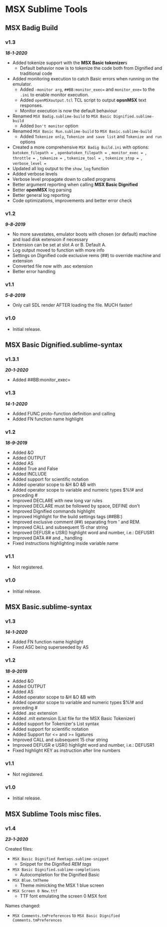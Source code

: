 # MSX Sublime Tools  
  
## MSX Badig Build  
  
### **v1.3**  
***18-1-2020***  
- Added tokenize support with the **MSX Basic tokenizer**s  
	- Default behavior now is to tokenize the code both from Dignified and traditional code  
- Added monitoring execution to catch Basic errors when running on the emulator.  
	- Added `-monitor arg`, `##BB:monitor_exec=` and `monitor_exe=` to the `.ini` to enable monitor execution.  
	- Added `openMSXoutput.tcl` TCL script to output **opsnMSX** text responses.  
	- Monitor execution is now the default behaviour  
- Renamed `MSX Badig.sublime-build` to `MSX Basic Dignified.sublime-build`  
	- Added `Don't monitor` option  
- Renamed `MSX Basic Run.sublime-build` to `MSX Basic.sublime-build`  
	- Added `Tokenize only`, `Tokenize and save list` and `Tokenize and run` options  
- Created a more comprehensive `MSX Badig Build.ini` with options: `batoken_filepath = `, `openbatoken_filepath = `, `monitor_exec = `, `throttle = `, `tokenize = `, `tokenize_tool = `, `tokenize_stop = `, `verbose_level = `  
- Updated all log output to the `show_log` function  
- Added verbose levels  
- Verbose level propagate down to called programs  
- Better argument reporting when calling **MSX Basic Dignified**  
- Better **openMSX** log parsing  
- Better general log reporting  
- Code optimizations, improvements and better error check  
  
### **v1.2**  
***9-8-2019***  
- No more savestates, emulator boots with chosen (or default) machine and load disk extension if necessary  
- Extension can be set at slot A or B. Default A.  
- Log output moved to function with more info  
- Settings on Dignified code exclusive rems (##) to override machine and extension  
- Converted file now with .asc extension  
- Better error handling  
  
### **v1.1**  
***5-8-2019***  
- Only call SDL render AFTER loading the file. MUCH faster!  
  
### **v1.0**  
- Initial release.  
  
  
## MSX Basic Dignified.sublime-syntax  
  
  
### **v1.3.1**  
***20-1-2020***  
- Added ##BB:monitor_exec=  
  
### **v1.3**  
***14-1-2020***  
- Added FUNC proto-function definition and calling  
- Added FN function name highlight  
  
### **v1.2**  
***18-9-2019***  
- Added &O  
- Added OUTPUT  
- Added AS  
- Added True and False  
- Added INCLUDE  
- Added support for scientific notation  
- Added operator scope to &H &O &B with  
- Added operator scope to variable and numeric types $%!# and preceding #  
- Improved DECLARE with new long var rules  
- Improved DECLARE must be followed by space, DEFINE don't  
- Improved Dignified commands highlight  
- Improved Highlight for the build settings tags (##BB:)  
- Improved exclusive comment (##) separating from ' and REM.  
- Improved CALL and subsequent 15 char string  
- Improved DEFUSR e USR() highlight word and number, i.e.: DEFUSR1  
- Improved DATA ## and _ handling  
- Fixed instructions highlighting inside variable name  
  
### **v1.1**  
- Not registered.  
  
### **v1.0**  
- Initial release.  
  
  
  
## MSX Basic.sublime-syntax  
  
### **v1.3**  
***14-1-2020***  
- Added FN function name highlight  
- Fixed ASC being superseeded by AS  
  
### **v1.2**  
***18-9-2019***  
- Added &O  
- Added OUTPUT  
- Added AS  
- Added operator scope to &H &O &B with  
- Added operator scope to variable and numeric types $%!# and preceding #  
- Added .asc extension  
- Added .mlt extension (List file for the MSX Basic Tokenizer)  
- Added support for Tokenizer's List syntax  
- Added support for scientific notation  
- Added Support for <= and >= ligatures  
- Improved CALL and subsequent 15 char string  
- Improved DEFUSR e USR() highlight word and number, i.e.: DEFUSR1  
- Fixed highlight KEY as instruction after line numbers  
  
### **v1.1**  
- Not registered.  
  
### **v1.0**  
- Initial release.  
  
  
## MSX Sublime Tools misc files.  
  
### **v1.4**  
***23-1-2020***  
  
Created files:  
- `MSX Basic Dignified Remtags.sublime-snippet`  
	- Snippet for the Dignified *REM tags*  
- `MSX Basic Dignified.sublime-completions`  
	- Autocompletion for the Dignified Basic  
- `MSX Blue.tmTheme`  
	- Theme mimicking the MSX 1 blue screen  
- `MSX Screen 0 New.ttf`  
	- TTF font emulating the screen 0 MSX font  
  
Names changed:  
- `MSX Comments.tmPreferences` to `MSX Basic Dignified Comments.tmPreferences`  
